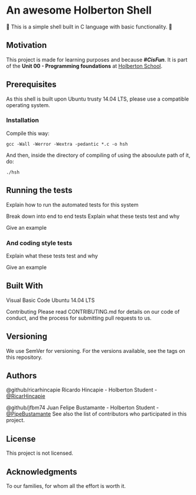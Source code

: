 # An awesome Holberton Shell
:shell: This is a simple shell built in C language with basic functionality. :shell:

## Motivation
This project is made for learning purposes and because ***#CisFun***. 
It is part of the **Unit 00 - Programming foundations** at [Holberton School](https://www.holbertonschool.com/pathway_foundations).

## Prerequisites
As this shell is built upon Ubuntu trusty 14.04 LTS, please use a compatible operating system. 

### Installation
Compile this way:

```
gcc -Wall -Werror -Wextra -pedantic *.c -o hsh
```

And then, inside the directory of compiling of using the absoulute path of it, do: 
```
./hsh
```

## Running the tests
Explain how to run the automated tests for this system

Break down into end to end tests
Explain what these tests test and why

Give an example

### And coding style tests
Explain what these tests test and why

Give an example

## Built With
Visual Basic Code
Ubuntu 14.04 LTS


Contributing
Please read CONTRIBUTING.md for details on our code of conduct, and the process for submitting pull requests to us.

## Versioning
We use SemVer for versioning. For the versions available, see the tags on this repository.

## Authors
@github/ricarhincapie Ricardo Hincapie - Holberton Student - [@RicarHincapie](https://www.linkedin.com/in/ricardohincapie/)

@github/jfbm74 Juan Felipe Bustamante - Holberton Student - [@PipeBustamante](https://www.linkedin.com/in/pipebustamantem/)
See also the list of contributors who participated in this project.

## License
This project is not licensed.

## Acknowledgments
To our families, for whom all the effort is worth it.